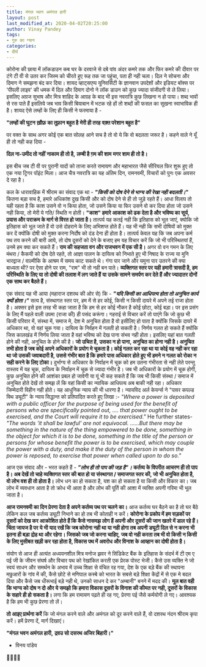 ```yaml
---
title: मंगल भवन अमंगल हारी
layout: post
last_modified_at: 2020-04-02T20:25:00
author: Vinay Pandey
tags:
- गुरु का ग्यान
categories:
- दीर्घ
---
```

कोरोना की छाया में लॉकडाउन कब घर के दरवाजे से दबे पांव अंदर कमरे तक और फिर कमरे की दीवार पर टंगे टी वी से उतर कर जिस्म को चीरते हुए रूह तक जा पहुंचा, पता ही नही चला। दिल ने सोचना और दिमाग ने समझना बंद कर दिया। शायद व्हाट्सएप्प यूनिवर्सिटी के ज्ञानवान उपदेशों और इडियट बॉक्स पर 'पीपली लाइव' की धमक में दिल और दिमाग दोनो ने लॉक डाउन को कुछ ज्यादा संजीदगी से ले लिया। इसलिए अग्रज सुभाष और मित्र शाहिद के आग्रह के बाद भी इस नवरात्रि कुछ लिखना न हो पाया। शब्द भावों से रस पाते हैं इसलिये जब भाव किसी बियाबान में भटक रहे हों तो शब्दों की फसल का सूखना स्वाभाविक ही है। शायद ऐसे लम्हों के लिए ही किसी ने फरमाया है -

**"लम्हों की घुटन**
**ख़ौफ़ का तूफ़ान बहुत है**
**मेरी ही तरह**
**वक़्त परेशान बहुत है"**

पर वक्त के साथ अगर कोई एक बात सोलह आने सच है तो वो ये कि वो बदलता जरूर है। कहने वाले ने यूँ ही तो नही कह दिया -

**दिल ना-उमीद तो नहीं**
**नाकाम ही तो है,**
**लम्बी है ग़म की शाम** 
**मगर शाम ही तो है।**

इस बीच जब टी वी पर पुरानी यादों को ताजा करते रामायण और महाभारत जैसे सीरियल फिर शुरू हुए तो एक नया ट्रिगर पॉइंट मिला। आज चैत्र नवरात्रि का यह अंतिम दिन, रामनवमी, विचारों को पुनः एक अवसर दे रहा है। 

कल के धारावाहिक में श्रीराम का संवाद एक था - ***"किसी को दोष देने से भाग्य की रेखा नही बदलती।*"** कितना बड़ा सच है, हमारे अधिकांश दुख किसी और को दोष देने से ही तो जुड़े रहते हैं। आधा विलाप तो यही रहता है कि काश उसने वो न किया होता, जो उसने किया या फिर उसने वो कर दिया होता जो उसने नही किया, तो मेरी ये गति/ स्थिति न होती। **"काश" हमारे आकाश को ढक देता है और  भविष्य का सूर्य, प्रयास और पराक्रम के मार्ग से विरत हो जाता है।** तात्पर्य यह कतई नही कि इतिहास को भूल जाएं, क्योकि जो इतिहास को भूल जाते हैं वो उसे दोहराने के लिए अभिशप्त होते हैं। यह भी नही कि सभी दोषियों को मुक्त कर दें क्योंकि दोषी को मुक्त करना निर्दोष को दंड देना ही होता है। तात्पर्य केवल यह कि जब अपना कर्म पथ तय करने की बारी आये, तो दोष दूसरों को देने के बजाए हम यह विचार करें कि जो भी परिस्थितयां हैं, उनमे हम क्या कर सकते हैं। **राम की सहजता वन और राजभवन में एक सी है।** अगर वो वन गमन के लिए मंथरा / कैकयी को दोष देते रहते, तो आज्ञा पालन के दायित्व को निभाते हुए भी निषाद के राज्य या मुनि भारद्वाज / वाल्मीकि के आश्रम में समय काट सकते थे। गंगा पार जाने और यमुना पार उतरने की क्या बाध्यता थी? पर ऐसा होने पर राम, "राम" भी तो नही बन पाते। **व्यक्तिगत स्तर पर यही हमारी त्रासदी है, हम परिस्थिति के लिए या तो दोषी की तलाश में लग जाते हैं या उसके सामने समर्पण कर देते हैं और ज्यादातर दोनों एक साथ कर बैठते हैं।**

एक संवाद यह भी आया (महाराज दशरथ की ओर से) कि - ***"यदि किसी का आधिपत्य होता तो अनुचित कार्य क्यों होता।"*** सत्य है, संस्थागत स्तर पर, हम में से हर कोई, किसी न किसी दायरे में अपने तई राजा होता है। अक्सर इसे इस तरह भी कहा जाता है कि हम से हर कोई नौकर है कोई छोटा, कोई बड़ा। पर इस प्रसंग के लिए मैं पहले वाली उपमा (राजा की) ही पसंद करूंगा। गहराई से विचार करें तो पाएंगे कि जो कुछ भी किसी परिवार में, संस्था में, समाज मे, देश मे अनुचित होता है वो इसीलिए हो पाता है क्योंकि  जिसके दायरे में अधिकार था, वो वहां चूक गया। दायित्व के निर्वहन में गलती हो सकती है। निर्णय गलत हो सकते हैं क्योंकि जिस कालखंड में निर्णय लिया जाता है वहां भविष्य को देख पाना संभव नही होता। इसलिए यहां बात गलती होने की नही, अनुचित के होने की है। **जो उचित है, उसका न हो पाना, अनुचित का होना नही है। अनुचित तभी होता है जब कोई अपने अधिकारों के प्रयोग मे चूकता है। कोई गलत कर रहा था या कोई वह नही कर रहा था जो उसकी जवाबदारी है, उससे गंभीर बात है कि हमारे पास अधिकार होते हुए भी हमने न गलत को रोका न सही करने के लिए टोका।** दुर्भाग्य से अधिकार के निर्वाहन में चूक को हम उतना गंभीरता से नही लेते परन्तु वास्तव में यह चूक, दायित्व के निर्वाहन में चूक से ज्यादा गंभीर है। जब भी अधिकारों के प्रयोग में चूक होगी, कुछ अनुचित होने की आशंका प्रबल हो जावेगी या यूं भी कह सकते हैं कि जब भी किसी संस्था / समाज में अनुचित होते देखें तो समझ लें कि वहां किसी का न्यायिक आधिपत्य अब बाकी नही रहा। अधिकार जिम्मेदारी विहीन नही होते। यह आधुनिक न्याय की भी धारणा है। न्यायविद अर्ल केयर्न्स ने "पावर कपल्ड विथ ड्यूटी" के न्याय सिद्धान्त को प्रतिपादित करते हुए लिखा :-
 *"Where a power is deposited with a public officer for the purpose of being used for the benefit of persons who are specifically pointed out, .... that power ought to be exercised, and the Court will require it to be exercised."*
He further states-
 *"The words 'it shall be lawful' are not equivocal. ......But there may be something in the nature of the thing empowered to be done, something in the object for which it is to be done, something in the title of the person or persons for whose benefit the power is to be exercised, which may couple the power with a duty, and make it the duty of the person in whom the power is reposed, to exercise that power when called upon to do so."*

आज एक संवाद और - भरत कहते हैं - ***"लोभ ही तो पाप की जड़ है"।***  **कर्तव्य के विपरीत आचरण ही तो पाप है। अब देखें तो चाहे व्यक्तिगत स्तर की बात हो या संस्थागत / समाजगत स्तर की, जो भी अनुचित होता है, वो लोभ वश ही तो होता है।** लोभ धन का हो सकता है, यश का हो सकता है या किसी और विकार का। जब लोभ में व्यवधान आता है तो क्रोध भी आता है और लोभ की पूर्ति की आशा में व्यक्ति अपनी गरिमा भी भूल जाता है। 

**आज रामनवमी का दिन प्रेरणा देता है अपने कर्तव्य पथ पर चलने का।** आज कर्तव्य घर बैठने का है तो घर बैठे लेकिन कल जब कर्तव्य ड्यूटी निभाने का हो तब भी कोताही न करें। **कोरोना के प्रकोप में हम सड़कों पर दूसरों को देख कर आक्रोशित होते हैं कि कैसे नासमझ लोग हैं अपनी और दूसरों की जान खतरे में डाल रहे हैं। चिंता जायज है पर ये भी याद रखें कि जब कोरोना नही था या नही होगा तब अपनी ड्यूटी दिल से न करना भी इतना ही बड़ा द्रोह था और रहेगा। जिसको जब जो करना चाहिए, जब वो नही करता तब भी वो किसी न किसी के लिए मुसीबत खड़ी कर रहा होता है, विकास पथ में अवरोध  और विनाश के आव्हान का दोषी होता है।**

 संयोग से आज ही  अत्यंत अध्ययनशील मित्र मनोज झवर ने सिंडिकेट बैंक के इतिहास के संदर्भ में टी एम ए पई जी के जीवन संघर्ष और विचार पथ को रेखांकित करती एक प्रेरक पोस्ट भेजी। कैसे उस व्यक्ति ने जो स्वयं साधन और समर्थन के अभाव में उच्च शिक्षा से वंचित रह गया, देश के एक बड़े बैंक की स्थापना मछुआरों के गांव में की, कैसे छोटे से मणिपाल कस्बे को भारत के सबसे बड़े शिक्षा केंद्रों में से एक मे बदल दिया और कैसे जब धीरूभाई बड़े नही थे, उनको साधन दे कर "अम्बानी" बनने में मदद की। 
**मूल बात वही कि भाग्य को दोष न दो और ये समझो कि हमारा विकास दूसरों के विनाश की कीमत पर नही, दूसरों के विकास के सहारे ही हो सकता है।** लगा कि हम रामायण पढ़ते ही रह गए, प्रेरणा पई जैसे कर्मयोगी ले गए। आवश्यक है कि हम भी कुछ प्रेरणा तो लें।

**तो आइए प्रार्थना करें** कि जो मंगल करने वाले और अमंगल को दूर करने वाले हैं, वो दशरथ नंदन श्रीराम कृपा करें। हमें प्रेरणा दें, मार्ग दिखाएं।

**"मंगल भवन अमंगल हारी,**
**द्रवउ सो दसरथ अजिर बिहारी।"**

- विनय पांडेय

🙏🌷🌷🙏


